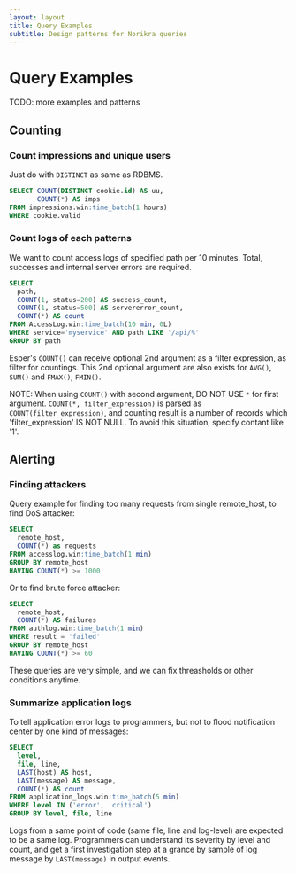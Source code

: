 ```yaml
---
layout: layout
title: Query Examples
subtitle: Design patterns for Norikra queries
---
```

# Query Examples

TODO: more examples and patterns

## Counting

### Count impressions and unique users

Just do with `DISTINCT` as same as RDBMS.

```sql
SELECT COUNT(DISTINCT cookie.id) AS uu,
       COUNT(*) AS imps
FROM impressions.win:time_batch(1 hours)
WHERE cookie.valid
```

### Count logs of each patterns

We want to count access logs of specified path per 10 minutes. Total, successes and internal server errors are required.

```sql
SELECT
  path,
  COUNT(1, status=200) AS success_count,
  COUNT(1, status=500) AS servererror_count,
  COUNT(*) AS count
FROM AccessLog.win:time_batch(10 min, 0L)
WHERE service='myservice' AND path LIKE '/api/%'
GROUP BY path
```

Esper's `COUNT()` can receive optional 2nd argument as a filter expression, as filter for countings. This 2nd optional argument are also exists for `AVG()`, `SUM()` and `FMAX()`, `FMIN()`.

NOTE: When using `COUNT()` with second argument, DO NOT USE `*` for first argument. `COUNT(*, filter_expression)` is parsed as `COUNT(filter_expression)`, and counting result is a number of records which 'filter_expression' IS NOT NULL. To avoid this situation, specify contant like '1'.

## Alerting

### Finding attackers

Query example for finding too many requests from single remote_host, to find DoS attacker:

```sql
SELECT
  remote_host,
  COUNT(*) as requests
FROM accesslog.win:time_batch(1 min)
GROUP BY remote_host
HAVING COUNT(*) >= 1000
```

Or to find brute force attacker:

```sql
SELECT
  remote_host,
  COUNT(*) AS failures
FROM authlog.win:time_batch(1 min)
WHERE result = 'failed'
GROUP BY remote_host
HAVING COUNT(*) >= 60
```

These queries are very simple, and we can fix threasholds or other conditions anytime.

### Summarize application logs

To tell application error logs to programmers, but not to flood notification center by one kind of messages:

```sql
SELECT
  level,
  file, line,
  LAST(host) AS host,
  LAST(message) AS message,
  COUNT(*) AS count
FROM application_logs.win:time_batch(5 min)
WHERE level IN ('error', 'critical')
GROUP BY level, file, line
```

Logs from a same point of code (same file, line and log-level) are expected to be a same log. Programmers can understand its severity by level and count, and get a first investigation step at a grance by sample of log message by `LAST(message)` in output events.
